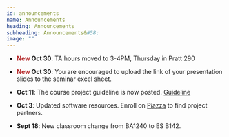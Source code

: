 ```yaml
---
id: announcements
name: Announcements
heading: Announcements
subheading: Announcements&#58;
image: ""
---
```


 - **<span style="color:#b32425">New</span> Oct 30**: TA hours moved to 3-4PM, Thursday in Pratt 290
 
 - **<span style="color:#b32425">New</span> Oct 30**: You are encouraged to upload the link of your presentation slides to the seminar excel sheet.
 
 - **Oct 11**: The course project guideline is now posted. [Guideline](/assets/slides/course_project_guideline.pdf)

 - **Oct 3**: Updated software resources. Enroll on [Piazza](https://piazza.com/utoronto.ca/fall2018/csc2541) to find project partners.

 - **Sept 18**: New classroom change from BA1240 to ES B142.

